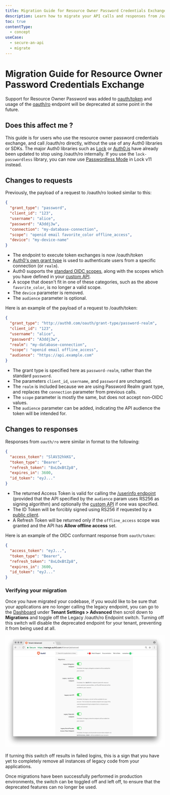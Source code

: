 ```yaml
---
title: Migration Guide for Resource Owner Password Credentials Exchange
description: Learn how to migrate your API calls and responses from /oauth/ro to /oauth/token
toc: true
contentType:
  - concept
useCase:
  - secure-an-api
  - migrate
---
```

# Migration Guide for Resource Owner Password Credentials Exchange

Support for Resource Owner Password was added to [oauth/token](/api/authentication#authorization-code) and usage of the [oauth/ro](/api/authentication#resource-owner) endpoint will be deprecated at some point in the future.

## Does this affect me ?

This guide is for users who use the resource owner password credentials exchange, and call /oauth/ro directly, without the use of any Auth0 libraries or SDKs. The major Auth0 libraries such as [Lock](/libraries/lock) or [Auth0.js](/libraries/auth0js) have already been updated to stop using /oauth/ro internally. If you use the `lock-passwordless` library, you can now use [Passwordless Mode](/libraries/lock/v11#passwordless) in Lock v11 instead.

## Changes to requests

Previously, the payload of a request to /oauth/ro looked similar to this:

```json
{
  "grant_type": "password",
  "client_id": "123",
  "username": "alice",
  "password": "A3ddj3w",
  "connection": "my-database-connection",
  "scope": "openid email favorite_color offline_access",
  "device": "my-device-name"
}
```

* The endpoint to execute token exchanges is now /oauth/token
* [Auth0's own grant type](/api-auth/tutorials/password-grant#realm-support) is used to authenticate users from a specific connection (or `realm`). 
* Auth0 supports the [standard OIDC scopes](/scopes/current#openid-connect-scopes), along with the scopes which you have defined in your [custom API](/api-auth/apis).
* A scope that doesn't fit in one of these categories, such as the above `favorite_color`, is no longer a valid scope.
* The `device` parameter is removed.
* The `audience` parameter is optional.

Here is an example of the payload of a request to /oauth/token:

```json
{
  "grant_type": "http://auth0.com/oauth/grant-type/password-realm",
  "client_id": "123",
  "username": "alice",
  "password": "A3ddj3w",
  "realm": "my-database-connection",
  "scope": "openid email offline_access",
  "audience": "https://api.example.com"
}
```

* The grant type is specified here as `password-realm`, rather than the standard `password`. 
* The parameters `client_id`, `username`, and `password` are unchanged. 
* The `realm` is included because we are using Password Realm grant type, and replaces the `connection` parameter from previous calls. 
* The `scope` parameter is mostly the same, but does not accept non-OIDC values. 
* The `audience` parameter can be added, indicating the API audience the token will be intended for.

## Changes to responses

Responses from `oauth/ro` were similar in format to the following:

```json
{
  "access_token": "SlAV32hkKG",
  "token_type": "Bearer",
  "refresh_token": "8xLOxBtZp8",
  "expires_in": 3600,
  "id_token": "eyJ..."
}
```

* The returned Access Token is valid for calling the [/userinfo endpoint](/api/authentication#get-user-info) (provided that the API specified by the `audience` param uses RS256 as signing algorithm) and optionally the [custom API](/api-auth/apis) if one was specified.
* The ID Token will be forcibly signed using RS256 if requested by a [public client](/clients/client-types#public-clients).
* A Refresh Token will be returned only if the `offline_access` scope was granted and the API has **Allow offline access** set.

Here is an example of the OIDC conformant response from `oauth/token`:

```json
{
  "access_token": "eyJ...",
  "token_type": "Bearer",
  "refresh_token": "8xLOxBtZp8",
  "expires_in": 3600,
  "id_token": "eyJ..."
}
```

### Verifying your migration

Once you have migrated your codebase, if you would like to be sure that your applications are no longer calling the legacy endpoint, you can go to the [Dashboard](${manage_url}/#/tenant/advanced) under **Tenant Settings > Advanced** then scroll down to **Migrations** and toggle off the Legacy /oauth/ro Endpoint switch. Turning off this switch will disable the deprecated endpoint for your tenant, preventing it from being used at all.

![Legacy Migration Toggles](/media/articles/libraries/lock/migration-toggles.png)

If turning this switch off results in failed logins, this is a sign that you have yet to completely remove all instances of legacy code from your applications.

Once migrations have been successfully performed in production environments, the switch can be toggled off and left off, to ensure that the deprecated features can no longer be used.